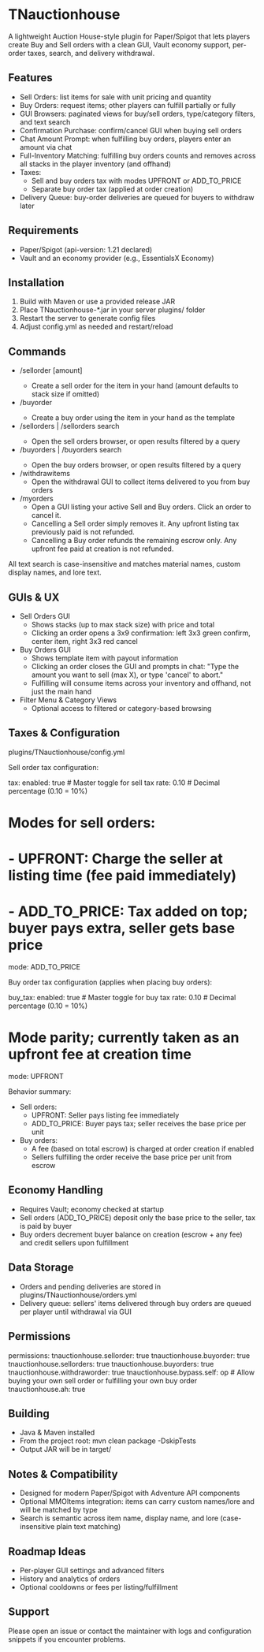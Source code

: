 TNauctionhouse
==============

A lightweight Auction House-style plugin for Paper/Spigot that lets players create Buy and Sell orders with a clean GUI, Vault economy support, per-order taxes, search, and delivery withdrawal.

Features
--------
- Sell Orders: list items for sale with unit pricing and quantity
- Buy Orders: request items; other players can fulfill partially or fully
- GUI Browsers: paginated views for buy/sell orders, type/category filters, and text search
- Confirmation Purchase: confirm/cancel GUI when buying sell orders
- Chat Amount Prompt: when fulfilling buy orders, players enter an amount via chat
- Full-Inventory Matching: fulfilling buy orders counts and removes across all stacks in the player inventory (and offhand)
- Taxes:
  - Sell and buy orders tax with modes UPFRONT or ADD_TO_PRICE
  - Separate buy order tax (applied at order creation)
- Delivery Queue: buy-order deliveries are queued for buyers to withdraw later

Requirements
------------
- Paper/Spigot (api-version: 1.21 declared)
- Vault and an economy provider (e.g., EssentialsX Economy)

Installation
------------
1. Build with Maven or use a provided release JAR
2. Place TNauctionhouse-*.jar in your server plugins/ folder
3. Restart the server to generate config files
4. Adjust config.yml as needed and restart/reload

Commands
--------
- /sellorder <price> [amount]
  - Create a sell order for the item in your hand (amount defaults to stack size if omitted)
- /buyorder <price> <amount>
  - Create a buy order using the item in your hand as the template
- /sellorders | /sellorders search <query>
  - Open the sell orders browser, or open results filtered by a query
- /buyorders | /buyorders search <query>
  - Open the buy orders browser, or open results filtered by a query
- /withdrawitems
  - Open the withdrawal GUI to collect items delivered to you from buy orders
- /myorders
  - Open a GUI listing your active Sell and Buy orders. Click an order to cancel it.
  - Cancelling a Sell order simply removes it. Any upfront listing tax previously paid is not refunded.
  - Cancelling a Buy order refunds the remaining escrow only. Any upfront fee paid at creation is not refunded.

All text search is case-insensitive and matches material names, custom display names, and lore text.

GUIs & UX
---------
- Sell Orders GUI
  - Shows stacks (up to max stack size) with price and total
  - Clicking an order opens a 3x9 confirmation: left 3x3 green confirm, center item, right 3x3 red cancel
- Buy Orders GUI
  - Shows template item with payout information
  - Clicking an order closes the GUI and prompts in chat: "Type the amount you want to sell (max X), or type 'cancel' to abort."
  - Fulfilling will consume items across your inventory and offhand, not just the main hand
- Filter Menu & Category Views
  - Optional access to filtered or category-based browsing

Taxes & Configuration
---------------------
plugins/TNauctionhouse/config.yml

Sell order tax configuration:

tax:
  enabled: true            # Master toggle for sell tax
  rate: 0.10               # Decimal percentage (0.10 = 10%)
  # Modes for sell orders:
  # - UPFRONT: Charge the seller at listing time (fee paid immediately)
  # - ADD_TO_PRICE: Tax added on top; buyer pays extra, seller gets base price
  mode: ADD_TO_PRICE

Buy order tax configuration (applies when placing buy orders):

buy_tax:
  enabled: true            # Master toggle for buy tax
  rate: 0.10               # Decimal percentage (0.10 = 10%)
  # Mode parity; currently taken as an upfront fee at creation time
  mode: UPFRONT

Behavior summary:
- Sell orders:
  - UPFRONT: Seller pays listing fee immediately
  - ADD_TO_PRICE: Buyer pays tax; seller receives the base price per unit
- Buy orders:
  - A fee (based on total escrow) is charged at order creation if enabled
  - Sellers fulfilling the order receive the base price per unit from escrow

Economy Handling
----------------
- Requires Vault; economy checked at startup
- Sell orders (ADD_TO_PRICE) deposit only the base price to the seller, tax is paid by buyer
- Buy orders decrement buyer balance on creation (escrow + any fee) and credit sellers upon fulfillment

Data Storage
------------
- Orders and pending deliveries are stored in plugins/TNauctionhouse/orders.yml
- Delivery queue: sellers' items delivered through buy orders are queued per player until withdrawal via GUI

Permissions
-----------
permissions:
  tnauctionhouse.sellorder:      true
  tnauctionhouse.buyorder:       true
  tnauctionhouse.sellorders:     true
  tnauctionhouse.buyorders:      true
  tnauctionhouse.withdraworder:  true
  tnauctionhouse.bypass.self:    op   # Allow buying your own sell order or fulfilling your own buy order
  tnauctionhouse.ah:             true

Building
--------
- Java & Maven installed
- From the project root:
mvn clean package -DskipTests
- Output JAR will be in target/

Notes & Compatibility
---------------------
- Designed for modern Paper/Spigot with Adventure API components
- Optional MMOItems integration: items can carry custom names/lore and will be matched by type
- Search is semantic across item name, display name, and lore (case-insensitive plain text matching)

Roadmap Ideas
-------------
- Per-player GUI settings and advanced filters
- History and analytics of orders
- Optional cooldowns or fees per listing/fulfillment

Support
-------
Please open an issue or contact the maintainer with logs and configuration snippets if you encounter problems.

